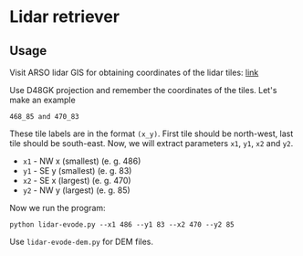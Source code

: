 # Lidar retriever

## Usage

Visit ARSO lidar GIS for obtaining coordinates of the lidar tiles: [link](http://gis.arso.gov.si/evode/profile.aspx?id=atlas_voda_Lidar@Arso)

Use D48GK projection and remember the coordinates of the tiles. Let's make an example

    468_85 and 470_83

These tile labels are in the format `(x_y)`. First tile should be north-west, last tile should be south-east. Now, we will extract parameters `x1`, `y1`, `x2` and `y2`.

* `x1` - NW x (smallest) (e. g. 486)
* `y1` - SE y (smallest) (e. g. 83)
* `x2` - SE x (largest) (e. g. 470)
* `y2` - NW y (largest) (e. g. 85)

Now we run the program:

`python lidar-evode.py --x1 486 --y1 83 --x2 470 --y2 85`

Use `lidar-evode-dem.py` for DEM files.
